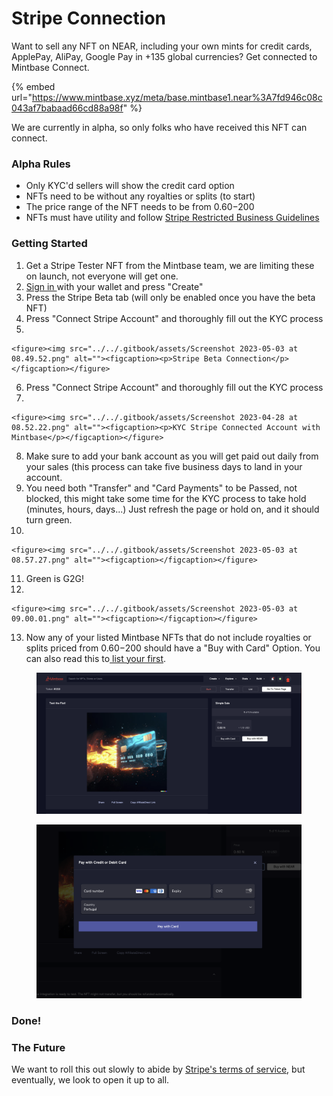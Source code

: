 # Stripe Connection

Want to sell any NFT on NEAR, including your own mints for credit cards, ApplePay, AliPay, Google Pay in +135 global currencies? Get connected to Mintbase Connect.

{% embed url="https://www.mintbase.xyz/meta/base.mintbase1.near%3A7fd946c08c043af7babaad66cd88a98f" %}

We are currently in alpha, so only folks who have received this NFT can connect.

### Alpha Rules

* Only KYC'd sellers will show the credit card option
* NFTs need to be without any royalties or splits (to start)
* The price range of the NFT needs to be from $0.60-$200
* NFTs must have utility and follow [Stripe Restricted Business Guidelines ](https://stripe.com/legal/restricted-businesses)

### Getting Started

1. Get a Stripe Tester NFT from the Mintbase team, we are limiting these on launch, not everyone will get one.
2. [Sign in ](https://www.mintbase.xyz/launchpad/stores/0) with your wallet and press "Create"
3. Press the Stripe Beta tab (will only be enabled once you have the beta NFT)
4. Press "Connect Stripe Account" and thoroughly fill out the KYC process
5.

    <figure><img src="../../.gitbook/assets/Screenshot 2023-05-03 at 08.49.52.png" alt=""><figcaption><p>Stripe Beta Connection</p></figcaption></figure>
6. Press "Connect Stripe Account" and thoroughly fill out the KYC process
7.

    <figure><img src="../../.gitbook/assets/Screenshot 2023-04-28 at 08.52.22.png" alt=""><figcaption><p>KYC Stripe Connected Account with Mintbase</p></figcaption></figure>
8. Make sure to add your bank account as you will get paid out daily from your sales (this process can take five business days to land in your account.
9. You need both "Transfer" and "Card Payments" to be Passed, not blocked, this might take some time for the KYC process to take hold (minutes, hours, days...) Just refresh the page or hold on, and it should turn green.
10.

    <figure><img src="../../.gitbook/assets/Screenshot 2023-05-03 at 08.57.27.png" alt=""><figcaption></figcaption></figure>
11. Green is G2G!
12.

    <figure><img src="../../.gitbook/assets/Screenshot 2023-05-03 at 09.00.01.png" alt=""><figcaption></figcaption></figure>
13. Now any of your listed Mintbase NFTs that do not include royalties or splits priced from $0.60-$200 should have a "Buy with Card" Option. You can also read this to[ list your first](how-to-list.md).

<figure><img src="../../.gitbook/assets/Screenshot 2023-05-03 at 09.03.09.png" alt=""><figcaption></figcaption></figure>



<figure><img src="../../.gitbook/assets/Screenshot 2023-05-03 at 09.04.01.png" alt=""><figcaption></figcaption></figure>

### Done!



### The Future

We want to roll this out slowly to abide by [Stripe's terms of service](https://stripe.com/en-gb-pt/legal/ssa), but eventually, we look to open it up to all.





















